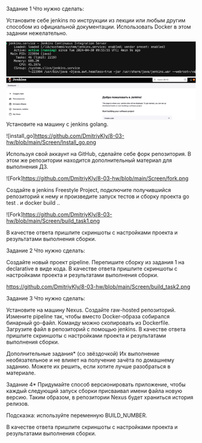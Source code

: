 Задание 1
Что нужно сделать:

Установите себе jenkins по инструкции из лекции или любым другим способом из официальной документации. Использовать Docker в этом задании нежелательно.

![install_jenkins](https://github.com/DmitriyKly/8-03-hw/blob/main/Screen/Install_jenkins.png)
![install_jenkins_2](https://github.com/DmitriyKly/8-03-hw/blob/main/Screen/Install_jenkins2.png)
Установите на машину с jenkins golang.

![install_go]https://github.com/DmitriyKly/8-03-hw/blob/main/Screen/Install_go.png

Используя свой аккаунт на GitHub, сделайте себе форк репозитория. В этом же репозитории находится дополнительный материал для выполнения ДЗ.

![Fork]https://github.com/DmitriyKly/8-03-hw/blob/main/Screen/fork.png

Создайте в jenkins Freestyle Project, подключите получившийся репозиторий к нему и произведите запуск тестов и сборку проекта go test . и docker build ..

![Fork]https://github.com/DmitriyKly/8-03-hw/blob/main/Screen/build_task1.png

В качестве ответа пришлите скриншоты с настройками проекта и результатами выполнения сборки.

Задание 2
Что нужно сделать:

Создайте новый проект pipeline.
Перепишите сборку из задания 1 на declarative в виде кода.
В качестве ответа пришлите скриншоты с настройками проекта и результатами выполнения сборки.

https://github.com/DmitriyKly/8-03-hw/blob/main/Screen/build_task2.png

Задание 3
Что нужно сделать:

Установите на машину Nexus.
Создайте raw-hosted репозиторий.
Измените pipeline так, чтобы вместо Docker-образа собирался бинарный go-файл. Команду можно скопировать из Dockerfile.
Загрузите файл в репозиторий с помощью jenkins.
В качестве ответа пришлите скриншоты с настройками проекта и результатами выполнения сборки.

Дополнительные задания* (со звёздочкой)
Их выполнение необязательное и не влияет на получение зачёта по домашнему заданию. Можете их решить, если хотите лучше разобраться в материале.

Задание 4*
Придумайте способ версионировать приложение, чтобы каждый следующий запуск сборки присваивал имени файла новую версию. Таким образом, в репозитории Nexus будет храниться история релизов.

Подсказка: используйте переменную BUILD_NUMBER.

В качестве ответа пришлите скриншоты с настройками проекта и результатами выполнения сборки.


